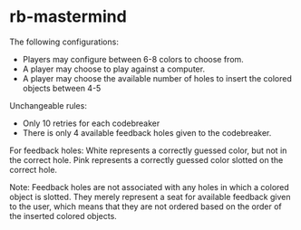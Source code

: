 # rb-mastermind
The following configurations: 
- Players may configure between 6-8 colors to choose from. 
- A player may choose to play against a computer.
- A player may choose the available number of holes to insert the colored objects between 4-5

Unchangeable rules:
- Only 10 retries for each codebreaker
- There is only 4 available feedback holes given to the codebreaker.

For feedback holes:
White represents a correctly guessed color, but not in the correct hole.
Pink represents a correctly guessed color slotted on the correct hole.

Note: Feedback holes are not associated with any holes in which a colored object is slotted. They merely represent a seat for available feedback given to the user, which means that they are not ordered based on the order of the inserted colored objects. 
